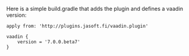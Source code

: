 Here is a simple build.gradle that adds the plugin and defines a vaadin version:

    
    apply from: 'http://plugins.jasoft.fi/vaadin.plugin'

    vaadin {
        version = '7.0.0.beta7'
    }
